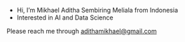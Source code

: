 - Hi, I’m Mikhael Aditha Sembiring Meliala from Indonesia
- Interested in AI and Data Science

Please reach me through adithamikhael@gmail.com

<!---
mikhaeladitha/mikhaeladitha is a ✨ special ✨ repository because its `README.md` (this file) appears on your GitHub profile.
You can click the Preview link to take a look at your changes.
--->
